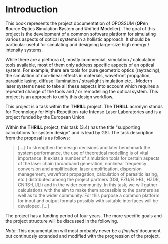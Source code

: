 # Introduction

This book represents the project documentation of OPOSSUM (**OP**en **S**ource **O**ptics **S**imulation **S**ystem and **U**nified **M**odeller). The goal of this project is the development of a common software platform for simulating various aspects of optical systems in a hollistic approach. It should be particular useful for simulating and designing large-size high energy / intensity systems.

While there are a plethora of, mostly commercial, simulation / calculation tools available, most of them only address specific aspects of an optical system. For example, there are tools for pure geometric optics (raytracing), the simulation of non-linear effects in materials, wavefront propgation, parasitic lasing, diffuse illumination / straylight simulation etc... Modern laser systems need to take all these aspects into account which requires a repeated change of the tools and / or remodelling the optical system. This project is an approach to unify this design workflow.

This project is a task within the **THRILL** project. The **THRILL** acronym stands for **T**echnology for **H**igh-**R**epetition-rate **I**ntense **L**aser **L**aboratories and is a project funded by the European Union.

Within the **THRILL** project, this task (3.4) has the title "supporting calculations for system design" and is lead by GSI. The task description from the proposal is as follows:

> [...] To strengthen the design decisions and later benchmark the system performance, the use of theoretical modelling is of vital
> importance. It exists a number of simulation tools for certain aspects of the laser chain (broadband generation, nonlinear
> frequency conversion and amplification, laser amplification, dispersion management, wavefront propagation, calculation of parasitic
> lasing, etc.) distributed among the project partners (GSI, FZU/ELI-BL, HZDR, CNRS-LULI) and in the wider community. In this task, 
> we will gather calculations with the aim to make them accessible to the partners as well as to the wider community. For this
> purpose a common platform for input and output formats possibly with suitable interfaces will be developed. [...]

The project has a funding period of four years. The more specific goals and the project structure will be discussed in the following.

*Note*: This documentation will most probably never be a *finished* document but continuosly extended and modified with the progression of the project.

  
